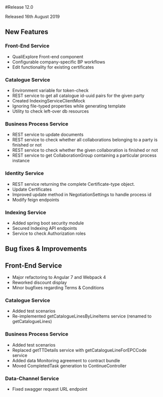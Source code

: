 #Release 12.0

Released 16th August 2019

## New Features

### Front-End Service

- QualiExplore Front-end component
- Configurable company-specific BP workflows
- Edit functionality for existing certificates

### Catalogue Service

- Environment variable for token-check
- REST service to get all catalogue id-uuid pairs for the given party
- Created IndexingServiceClientMock
- Ignoring file-typed properties while generating template
- Utility to check left-over db resources

### Business Process Service

- REST service to update documents
- REST service to check whether all collaborations belonging to a party is finished or not
- REST service to check whether the given collaboration is finished or not
- REST service to get CollaborationGroup containing a particular process instance

### Identity Service

- REST service returning the complete Certificate-type object.
- Update Certificates
- Improved update method in NegotiationSettings to handle process id
- Modify feign endpoints

### Indexing Service

- Added spring boot security module
- Secured Indexing API endpoints
- Service to check Authorization roles

## Bug fixes & Improvements

## Front-End Service

- Major refactoring to Angular 7 and Webpack 4
- Reworked discount display
- Minor bugfixes regarding Terms & Conditions

### Catalogue Service

- Added test scenarios
- Re-implemented getCatalogueLinesByLineItems service (renamed to getCatalogueLines)

### Business Process Service

- Added test scenarios
- Replaced getTTDetails service with getCatalogueLineForEPCCode service
- Added data Monitoring agreement to contract bundle
- Moved CompletedTask generation to ContinueController

### Data-Channel Service

- Fixed swagger request URL endpoint
